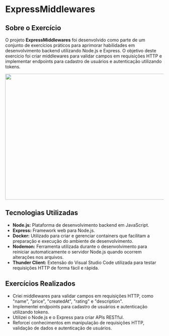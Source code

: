 # ExpressMiddlewares

## Sobre o Exercício

O projeto **ExpressMiddlewares** foi desenvolvido como parte de um conjunto de exercícios práticos para aprimorar habilidades em desenvolvimento backend utilizando Node.js e Express. O objetivo deste exercício foi criar middlewares para validar campos em requisições HTTP e implementar endpoints para cadastro de usuários e autenticação utilizando tokens.

<p align="center">
  <img src="https://media.istockphoto.com/id/1401161446/pt/foto/https-encryption-to-improve-security-https-concept-with-search-sign-and-checkmark-network.jpg?s=612x612&w=0&k=20&c=mlsEp77KThC702NJ-ovUeQBFj7afka-XoPg78IaYjVY=" width="900" height="400">
</p>

## Tecnologias Utilizadas

- **Node.js:** Plataforma de desenvolvimento backend em JavaScript.
- **Express:** Framework web para Node.js.
- **Docker:** Utilizado para criar e gerenciar containers que facilitam a preparação e execução do ambiente de desenvolvimento.
- **Nodemon:** Ferramenta utilizada durante o desenvolvimento para reiniciar automaticamente o servidor Node.js quando ocorrem alterações nos arquivos.
- **Thunder Client:** Extensão do Visual Studio Code utilizada para testar requisições HTTP de forma fácil e rápida.

## Exercícios Realizados

- Criei middlewares para validar campos em requisições HTTP, como "name", "price", "createdAt", "rating" e "description".
- Implementei endpoints para cadastro de usuários e autenticação utilizando tokens.
- Utilizei o Node.js e o Express para criar APIs RESTful.
- Reforcei conhecimentos em manipulação de requisições HTTP, validação de dados e autenticação de usuários.
